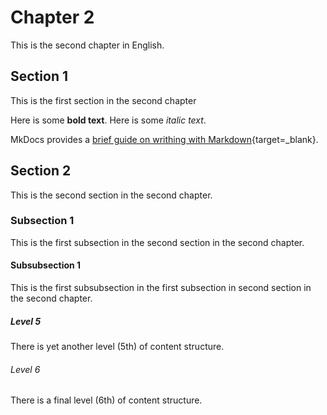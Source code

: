 # Chapter 2

This is the second chapter in English.

## Section 1

This is the first section in the second chapter

Here is some **bold text**. Here is some *italic text*.

MkDocs provides a [brief guide on writhing with Markdown](https://www.mkdocs.org/user-guide/writing-your-docs/#writing-with-markdown){target=_blank}.

## Section 2

This is the second section in the second chapter.

### Subsection 1

This is the first subsection in the second section in the second chapter.

#### Subsubsection 1

This is the first subsubsection in the first subsection in second section in the second chapter.

##### Level 5

There is yet another level (5th) of content structure.

###### Level 6

There is a final level (6th) of content structure.
